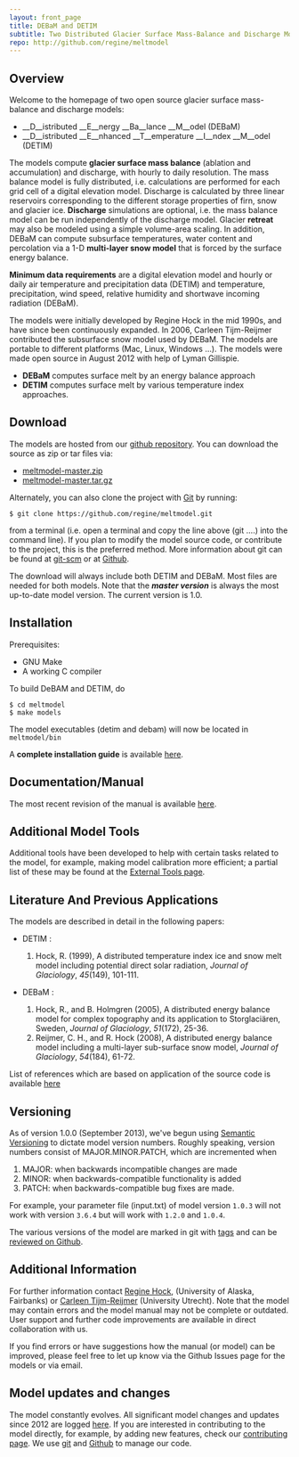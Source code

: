 ```yaml
--- 
layout: front_page 
title: DEBaM and DETIM 
subtitle: Two Distributed Glacier Surface Mass-Balance and Discharge Models
repo: http://github.com/regine/meltmodel
---
```


Overview
--------
Welcome to the homepage of two open source glacier surface mass-balance and discharge 
models:

- __D__istributed __E__nergy __Ba__lance __M__odel (DEBaM)
- __D__istributed __E__nhanced __T__emperature __I__ndex __M__odel (DETIM)

The models compute __glacier surface mass balance__ (ablation and accumulation) and
discharge, with hourly to daily resolution. 
The mass balance model is fully distributed, i.e. calculations are performed for each grid cell of a
digital elevation model. Discharge is calculated by three
linear reservoirs corresponding to the different storage properties of firn,
snow and glacier ice. __Discharge__ simulations are optional, i.e. the mass balance
model can be run independently of the discharge model. Glacier __retreat__ may also
be modeled using a simple volume-area scaling.
In addition, DEBaM can compute subsurface temperatures, water content and percolation
via a 1-D __multi-layer snow model__ that is forced by the surface energy balance.

__Minimum data requirements__ are a digital elevation model and hourly or daily air
temperature and precipitation data (DETIM) and temperature, precipitation, wind speed, relative humidity
and shortwave incoming radiation (DEBaM).

The models were initially developed by Regine Hock in the mid 1990s, and have
since been continuously expanded. In 2006, Carleen Tijm-Reijmer contributed
the subsurface snow model used by DEBaM. The models are portable to different platforms (Mac, Linux, Windows ...).
The models were made open source in August 2012
with help of Lyman Gillispie.

- __DEBaM__ computes surface melt by an energy balance approach
- __DETIM__ computes surface melt by various temperature index approaches. 


Download
--------
The models are hosted from our [github repository]({{%page.repo%}}).
You can download the source as zip or tar files via:

-  [meltmodel-master.zip]({{%page.repo%}}/zipball/master)
-  [meltmodel-master.tar.gz]({{%page.repo%}}/tarball/master)

Alternately, you can also clone the project with [Git](http://git-scm.com) by
running:

    $ git clone https://github.com/regine/meltmodel.git

from a terminal (i.e. open a terminal and copy the line above (git ....) into the command line). 
If you plan to modify the model source code, or contribute to the
project, this is the preferred method. More information about git can be
found at [git-scm](http://git-scm.com/) or at 
[Github](http://help.github.com/articles/).

The download will always include both DETIM and DEBaM. Most files are needed for both models. 
Note that the ___master version___ is always the most up-to-date model version. 
The current version is 1.0.

Installation
------------

Prerequisites:

* GNU Make
* A working C compiler 

To build DeBAM and DETIM, do

    $ cd meltmodel
    $ make models

The model executables (detim and debam) will now be located in ```meltmodel/bin```

A __complete installation guide__ is available [here](install-web.html).

Documentation/Manual
---------------------
The most recent revision of the manual is available [here](http://gi.alaska.edu/~regine/meltmodel.html).

Additional Model Tools
----------------------
Additional tools have been developed to help with certain tasks related to the model, for example,
making model calibration more efficient; a partial list of these may be found at the [External Tools page](tools.html).

Literature And Previous Applications
------------------------------------
The models are described in detail in the following papers:

- DETIM : 
  1. Hock, R. (1999),
      A distributed temperature index ice and snow melt
      model including potential direct solar radiation, 
      *Journal of Glaciology*, *45*(149), 101-111.

- DEBaM : 
  1. Hock, R., and B. Holmgren (2005),
     A distributed energy balance model for complex
     topography and its application to Storglaciären, Sweden,
     *Journal of Glaciology*, *51*(172), 25-36.
  2. Reijmer, C. H., and R. Hock (2008),
     A distributed energy balance model including
     a multi-layer sub-surface snow model,
     *Journal of Glaciology*, *54*(184), 61-72.
  
List of references which are based on application of the source code is available [here](references.html)

Versioning
----------
As of version 1.0.0 (September 2013), we've begun using [Semantic Versioning](http://semver.org/)
to dictate model version numbers. Roughly speaking, version numbers consist of
MAJOR.MINOR.PATCH, which are incremented when

1. MAJOR: when backwards incompatible changes are made
2. MINOR: when backwards-compatible functionality is added
3. PATCH: when backwards-compatible bug fixes are made.

For example, your parameter file (input.txt) of model version
```1.0.3``` will not work with version ```3.6.4``` but will work
with ```1.2.0``` and ```1.0.4```.  

The various versions of the model are marked in git with [tags](http://git-scm.com/book/en/Git-Basics-Tagging)
and can be [reviewed on Github](https://github.com/regine/meltmodel/releases).

Additional Information
----------------------
For further information contact [Regine Hock](http://gi.alaska.edu/~regine/),
(University of Alaska, Fairbanks) or [Carleen Tijm-Reijmer](http://www.staff.science.uu.nl/~reijm101/)
(University Utrecht). Note that the model may
contain errors and the model manual may not be complete or outdated. User
support and further code improvements are available in direct collaboration
with us.  

If you find errors or have suggestions how the manual (or model) can be improved, 
please feel free to let up know via the Github Issues page for the models or via email.

Model updates and changes
-------------------------
The model constantly evolves. All significant model changes and updates since 2012 are logged [here]({{page.repo}}/tree/master/changes.md).
If you are interested in contributing to the model directly, for example, by adding new features, check our [contributing page](contributing.html). We use [git](http://git-scm.com/)
and [Github](github.com) to manage our code.

